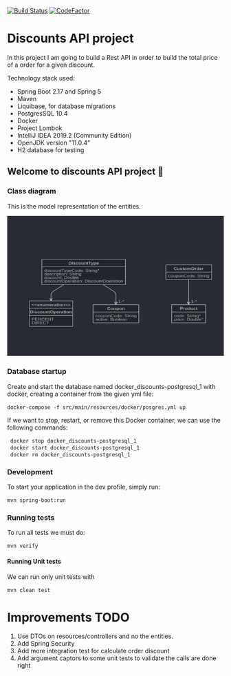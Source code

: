 [![Build Status](https://dev.azure.com/bnd360/Discounts%20API/_apis/build/status/bndF1.api-discounts-test?branchName=master)](https://dev.azure.com/bnd360/Discounts%20API/_build/latest?definitionId=1&branchName=master)
[![CodeFactor](https://www.codefactor.io/repository/github/bndf1/api-discounts-test/badge)](https://www.codefactor.io/repository/github/bndf1/api-discounts-test)

# Discounts API project

In this project I am going to build a Rest API in order to build the total price of a order for a given discount.

Technology stack used:

- Spring Boot 2.17 and Spring 5
- Maven
- Liquibase, for database migrations
- PostgresSQL 10.4
- Docker
- Project Lombok
- IntelliJ IDEA 2019.2 (Community Edition)
- OpenJDK version "11.0.4" 
- H2 database for testing

## Welcome to discounts API project 🚀

### Class diagram
This is the model representation of the entities.

![alt text](./class-diagram.png "Logo Title Text 1")

### Database startup
Create and start the database named docker_discounts-postgresql_1 with docker, creating a container from the given yml file:

    docker-compose -f src/main/resources/docker/posgres.yml up

If we want to stop, restart, or remove this Docker container, we can use the following commands:

     docker stop docker_discounts-postgresql_1
     docker start docker_discounts-postgresql_1
     docker rm docker_discounts-postgresql_1

### Development

To start your application in the dev profile, simply run:

    mvn spring-boot:run
    
### Running tests
To run all tests we must do:

    mvn verify
    
#### Running Unit tests
We can run only unit tests with

    mvn clean test
    
    
    
# Improvements TODO

1. Use DTOs on resources/controllers and no the entities.
2. Add Spring Security
3. Add more integration test for calculate order discount
4. Add argument captors to some unit tests to validate the calls are done right


